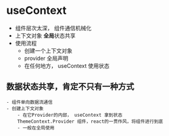 # useContext

- 组件层次太深， 组件通信机械化
- 上下文对象 **全局**状态共享 
- 使用流程
    - 创建一个上下文对象
    - provider 全局声明
    - 在任何地方， useContext 使用状态 

## 数据状态共享，肯定不只有一种方式
    - 组件单向数据流通信  
    - 创建上下文对象
        - 在它Provider的内部， useContext 拿到状态
        ThemeContext.Provider 组件，react的一贯作风，将组件进行到底
        - 一般在全局使用